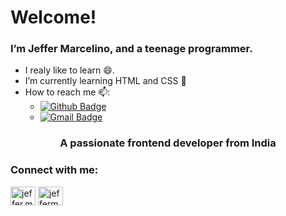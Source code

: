 # Welcome!

<!--
### Hi there 👋
**JefferMarcelino/JefferMarcelino** is a ✨ _special_ ✨ repository because its `README.md` (this file) appears on your GitHub profile.

Here are some ideas to get you started:

- 🔭 I’m currently working on ...
- 🌱 I’m currently learning ...
- 👯 I’m looking to collaborate on ...
- 🤔 I’m looking for help with ...
- 💬 Ask me about ...
- 📫 How to reach me: ...
- 😄 Pronouns: ...
- ⚡ Fun fact: ...
-->

### I’m Jeffer Marcelino, and a teenage programmer.

- I realy like to learn 😄.
- I’m currently learning HTML and CSS 🌱
- How to reach me 📫:
  - [![Github Badge](https://img.shields.io/badge/-Github-000?style=flat-square&logo=Github&logoColor=white&link=https://github.com/JefferMarcelino)](https://github.com/JefferMarcelino)
  - [![Gmail Badge](https://img.shields.io/badge/-Gmail-c14438?style=flat-square&logo=Gmail&logoColor=white&link=mailto:jeffersunde72@gmail.com)](mailto:jeffersunde72@gmail.com)


<h3 align="center">A passionate frontend developer from India</h3>

<h3 align="left">Connect with me:</h3>
<p align="left">
<a href="https://fb.com/jeffer.marcelino.3" target="blank"><img align="center" src="https://cdn.jsdelivr.net/npm/simple-icons@3.0.1/icons/facebook.svg" alt="jeffer.marcelino.3" height="30" width="40" /></a>
<a href="https://instagram.com/jeffermarcelino" target="blank"><img align="center" src="https://cdn.jsdelivr.net/npm/simple-icons@3.0.1/icons/instagram.svg" alt="jeffermarcelino" height="30" width="40" /></a>
</p>
